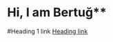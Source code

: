 # Hi, I am Bertuğ**

#Heading 1 link [Heading link](https://github.com/pandao/editor.md "Heading link")
